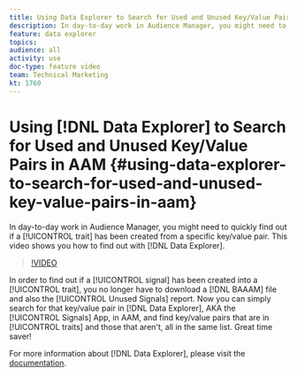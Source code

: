 ```yaml
---
title: Using Data Explorer to Search for Used and Unused Key/Value Pairs in AAM
description: In day-to-day work in Audience Manager, you might need to quickly find out if a trait has been created from a specific key/value pair. This video shows you how to find out with Data Explorer.
feature: data explorer
topics: 
audience: all
activity: use
doc-type: feature video
team: Technical Marketing
kt: 1760
---
```


# Using [!DNL Data Explorer] to Search for Used and Unused Key/Value Pairs in AAM {#using-data-explorer-to-search-for-used-and-unused-key-value-pairs-in-aam}

In day-to-day work in Audience Manager, you might need to quickly find out if a [!UICONTROL trait] has been created from a specific key/value pair. This video shows you how to find out with [!DNL Data Explorer].

>[!VIDEO](https://video.tv.adobe.com/v/25148/?quality=12)

In order to find out if a [!UICONTROL signal] has been created into a [!UICONTROL trait], you no longer have to download a [!DNL BAAAM] file and also the [!UICONTROL Unused Signals] report. Now you can simply search for that key/value pair in [!DNL Data Explorer], AKA the [!UICONTROL Signals] App, in AAM, and find key/value pairs that are in [!UICONTROL traits] and those that aren't, all in the same list. Great time saver!

For more information about [!DNL Data Explorer], please visit the [documentation](https://experiencecloud.adobe.com/resources/help/en_US/aam/data-explorer.html).
